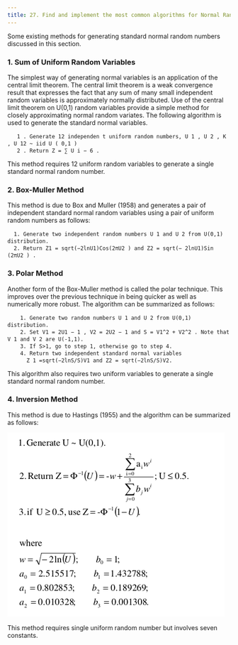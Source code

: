 ```yaml
---
title: 27. Find and implement the most common algorithms for Normal Random Variables generation.
---
```


Some existing methods for generating standard normal random numbers discussed in
this section. 

### 1.  Sum of Uniform Random Variables
The simplest way of generating normal variables is an application of the central limit
theorem. The central limit theorem is a weak convergence result that expresses the fact that
any sum of many small independent random variables is approximately normally distributed.
Use of the central limit theorem on U(0,1) random variables provide a simple method for
closely approximating normal random variates. The following algorithm is used to generate
the standard normal variables.

       1 . Generate 12 independen t uniform random numbers, U 1 , U 2 , K , U 12 ~ iid U ( 0,1 )
       2 . Return Z = ∑ U i − 6 .
This method requires 12 uniform random variables to generate a single standard
normal random number.

### 2. Box-Muller Method


This method is due to Box and Muller (1958) and generates a pair of independent
standard normal random variables using a pair of uniform random numbers as follows:

      1. Generate two independent random numbers U 1 and U 2 from U(0,1) distribution.
      2. Return Z1 = sqrt(−2lnU1)Cos(2πU2 ) and Z2 = sqrt(− 2lnU1)Sin (2πU2 ) .
      
 ### 3. Polar Method
 
 
 Another form of the Box-Muller method is called the polar technique. This improves
over the previous technique in being quicker as well as numerically more robust. The
algorithm can be summarized as follows:

        1. Generate two random numbers U 1 and U 2 from U(0,1) distribution.
        2. Set V1 = 2U1 − 1 , V2 = 2U2 − 1 and S = V1^2 + V2^2 . Note that V 1 and V 2 are U(-1,1).
        3. If S>1, go to step 1, otherwise go to step 4.
        4. Return two independent standard normal variables
          Z 1 =sqrt(−2lnS/S)V1 and Z2 = sqrt(−2lnS/S)V2.
  This algorithm also requires two uniform variables to generate a single standard normal
random number.

### 4. Inversion Method

This method is due to Hastings (1955) and the algorithm can be summarized as
follows:

![alt text here](/img/RNGM.png)

This method requires single uniform random number but involves seven constants.
